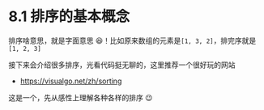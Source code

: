 # 8.1 排序的基本概念

排序啥意思，就是字面意思 😆！比如原来数组的元素是`[1, 3, 2]`，排完序就是`[1, 2, 3]`

接下来会介绍很多排序，光看代码挺无聊的，这里推荐一个很好玩的网站

- https://visualgo.net/zh/sorting

这是一个，先从感性上理解各种各样的排序 😉

<!-- 排序，就是重新排列表中的元素，使表中的元素满足按关键字有序的过程 -->

<!-- ### 习题
- 4 对任意7个关键字进行基于比较的排序，至少要进行几次关键字之间的两两比较?→13次，
假设整个排序过程至少需要做 t 次比较，则存在 $2^t$ 种情况
由于 n 个记录共有 $n!$ 种不同的排列，因而必须有 $n!$ 种不同的比较路径，于是有$2^t≥ n! \rightarrow t ≥ \log_2(n!)$
考虑到 t 为整数，故为$\lceil\log_2(n!)\rceil$ ，将 n = 7 代入公式，答案为13 -->
